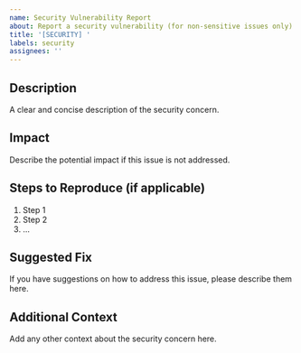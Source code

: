 ```yaml
---
name: Security Vulnerability Report
about: Report a security vulnerability (for non-sensitive issues only)
title: '[SECURITY] '
labels: security
assignees: ''
---
```


<!--
⚠️ IMPORTANT: For sensitive security vulnerabilities, please DO NOT use this public issue tracker.
Instead, email us at security@photostructure.com

This template is only for:
- Non-sensitive security concerns
- Security feature requests
- Questions about security practices
-->

## Description

A clear and concise description of the security concern.

## Impact

Describe the potential impact if this issue is not addressed.

## Steps to Reproduce (if applicable)

1. Step 1
2. Step 2
3. ...

## Suggested Fix

If you have suggestions on how to address this issue, please describe them here.

## Additional Context

Add any other context about the security concern here.